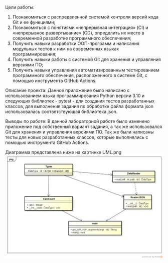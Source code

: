 Цели работы:
1. Познакомиться c распределенной системой контроля версий кода Git и ее функциями;
2. Познакомиться с понятиями «непрерывная интеграция» (CI) и «непрерывное развертывание» (CD), определить их место в современной разработке программного обеспечения;
3. Получить навыки разработки ООП-программ и написания модульных тестов к ним на современных языках программирования;
4. Получить навыки работы с системой Git для хранения и управления версиями ПО;
5. Получить навыки управления автоматизированным тестированием программного обеспечения, расположенного в системе Git, с помощью инструмента GitHub Actions.

Описание проекта:
Данное приложение было написано с использованием языка программирования Python версии 3.10 и следующих библиотек - pytest - для создания тестов разработанных классов, для выполнения задания по обработке файла формата json использовалась соответствующая библиотека json. 


Выводы по работе:
В данной лабораторной работе было изменено приложение под собственный вариант задания, а так же использовался Git для хранения и управления версиями ПО. Так же были написаны тесты для новых разработанных классов, которые выполнялись с помощью инструмента GitHub Actions.

Диаграмма представлена ниже на картинке UML.png
![Screenshot](UML.png)